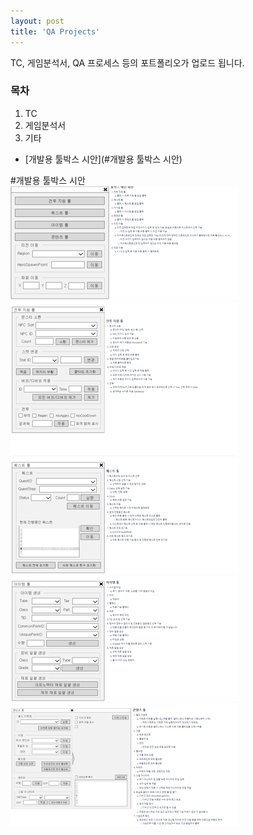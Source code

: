 ```yaml
---
layout: post
title: 'QA Projects'
---
```

TC, 게임분석서, QA 프로세스 등의 포트폴리오가 업로드 됩니다.

### 목차
1. TC
2. 게임분석서
3. 기타
  * [개발용 툴박스 시안](#개발용 툴박스 시안)











#개발용 툴박스 시안  
![툴박스 시안](./assets/img/projects/QA-Projects/toolbox.png)
